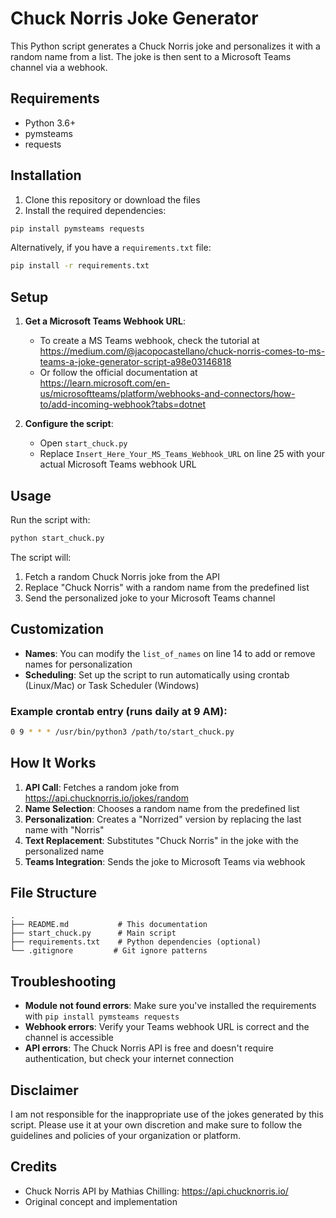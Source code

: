 # Chuck Norris Joke Generator

This Python script generates a Chuck Norris joke and personalizes it with a random name from a list. The joke is then sent to a Microsoft Teams channel via a webhook.

## Requirements

- Python 3.6+
- pymsteams
- requests

## Installation

1. Clone this repository or download the files
2. Install the required dependencies:

```bash
pip install pymsteams requests
```

Alternatively, if you have a `requirements.txt` file:

```bash
pip install -r requirements.txt
```

## Setup

1. **Get a Microsoft Teams Webhook URL**:
   - To create a MS Teams webhook, check the tutorial at https://medium.com/@jacopocastellano/chuck-norris-comes-to-ms-teams-a-joke-generator-script-a98e03146818 
   - Or follow the official documentation at https://learn.microsoft.com/en-us/microsoftteams/platform/webhooks-and-connectors/how-to/add-incoming-webhook?tabs=dotnet

2. **Configure the script**:
   - Open `start_chuck.py`
   - Replace `Insert_Here_Your_MS_Teams_Webhook_URL` on line 25 with your actual Microsoft Teams webhook URL

## Usage

Run the script with:

```bash
python start_chuck.py
```

The script will:
1. Fetch a random Chuck Norris joke from the API
2. Replace "Chuck Norris" with a random name from the predefined list
3. Send the personalized joke to your Microsoft Teams channel

## Customization

- **Names**: You can modify the `list_of_names` on line 14 to add or remove names for personalization
- **Scheduling**: Set up the script to run automatically using crontab (Linux/Mac) or Task Scheduler (Windows)

### Example crontab entry (runs daily at 9 AM):
```bash
0 9 * * * /usr/bin/python3 /path/to/start_chuck.py
```

## How It Works

1. **API Call**: Fetches a random joke from https://api.chucknorris.io/jokes/random
2. **Name Selection**: Chooses a random name from the predefined list
3. **Personalization**: Creates a "Norrized" version by replacing the last name with "Norris"
4. **Text Replacement**: Substitutes "Chuck Norris" in the joke with the personalized name
5. **Teams Integration**: Sends the joke to Microsoft Teams via webhook

## File Structure

```
.
├── README.md           # This documentation
├── start_chuck.py      # Main script
├── requirements.txt    # Python dependencies (optional)
└── .gitignore         # Git ignore patterns
```

## Troubleshooting

- **Module not found errors**: Make sure you've installed the requirements with `pip install pymsteams requests`
- **Webhook errors**: Verify your Teams webhook URL is correct and the channel is accessible
- **API errors**: The Chuck Norris API is free and doesn't require authentication, but check your internet connection

## Disclaimer

I am not responsible for the inappropriate use of the jokes generated by this script. Please use it at your own discretion and make sure to follow the guidelines and policies of your organization or platform.

## Credits

- Chuck Norris API by Mathias Chilling: https://api.chucknorris.io/
- Original concept and implementation
